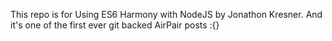 This repo is for Using ES6 Harmony with NodeJS by Jonathon Kresner. And it's one of the first ever git backed AirPair posts :{}